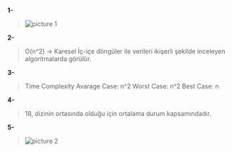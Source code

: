 **1-** 
> ![picture 1](https://www.linkpicture.com/q/Resim1_5.png)

**2-** 
> O(n^2) -> Karesel 
İç-içe döngüler ile verileri ikişerli şekilde inceleyen algoritmalarda görülür. 

**3-**
> Time Complexity
Avarage Case: n^2
Worst Case: n^2
Best Case: n

**4-**
> 18, dizinin ortasında olduğu için ortalama durum kapsamındadır.

**5-** 
> ![picture 2](https://www.linkpicture.com/q/Resim2_2.png)
